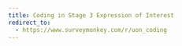 ```yaml
---
title: Coding in Stage 3 Expression of Interest
redirect_to:
  - https://www.surveymonkey.com/r/uon_coding
---
```

